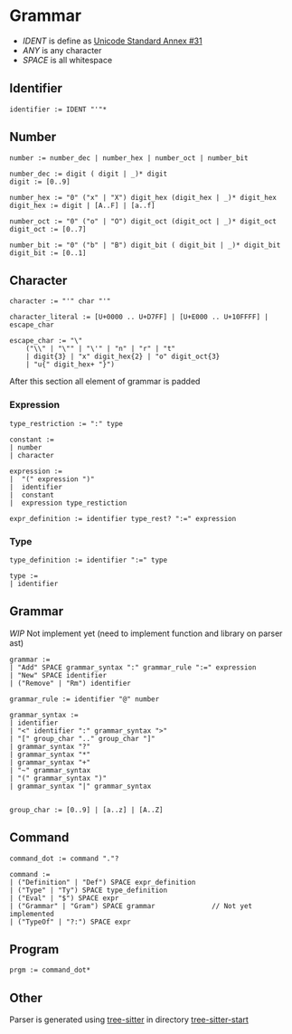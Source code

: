 # Grammar

- *IDENT* is define as [Unicode Standard Annex #31](https://www.unicode.org/reports/tr31/)
- *ANY* is any character
- *SPACE* is all whitespace

## Identifier
```
identifier := IDENT "'"*
```

## Number
```
number := number_dec | number_hex | number_oct | number_bit

number_dec := digit ( digit | _)* digit
digit := [0..9]

number_hex := "0" ("x" | "X") digit_hex (digit_hex | _)* digit_hex
digit_hex := digit | [A..F] | [a..f]

number_oct := "0" ("o" | "O") digit_oct (digit_oct | _)* digit_oct
digit_oct := [0..7]

number_bit := "0" ("b" | "B") digit_bit ( digit_bit | _)* digit_bit
digit_bit := [0..1]

```

## Character
```
character := "'" char "'"

character_literal := [U+0000 .. U+D7FF] | [U+E000 .. U+10FFFF] | escape_char

escape_char := "\"
    ("\\" | "\"" | "\'" | "n" | "r" | "t"
    | digit{3} | "x" digit_hex{2} | "o" digit_oct{3}
    | "u{" digit_hex+ "}")
```

After this section all element of grammar is padded

### Expression
```
type_restriction := ":" type

constant :=
| number
| character

expression :=
|  "(" expression ")"
|  identifier
|  constant
|  expression type_restiction

expr_definition := identifier type_rest? ":=" expression
```

### Type
```
type_definition := identifier ":=" type

type :=
| identifier
```

## Grammar
*WIP* Not implement yet (need to implement function and library on parser ast)

```
grammar :=
| "Add" SPACE grammar_syntax ":" grammar_rule ":=" expression
| "New" SPACE identifier
| ("Remove" | "Rm") identifier

grammar_rule := identifier "@" number

grammar_syntax :=
| identifier
| "<" identifier ":" grammar_syntax ">"
| "[" group_char ".." group_char "]"
| grammar_syntax "?"
| grammar_syntax "*"
| grammar_syntax "+"
| "~" grammar_syntax
| "(" grammar_syntax ")"
| grammar_syntax "|" grammar_syntax


group_char := [0..9] | [a..z] | [A..Z]
```

## Command
```
command_dot := command "."?

command :=
| ("Definition" | "Def") SPACE expr_definition
| ("Type" | "Ty") SPACE type_definition
| ("Eval" | "$") SPACE expr
| ("Grammar" | "Gram") SPACE grammar              // Not yet implemented
| ("TypeOf" | "?:") SPACE expr

```

## Program
```
prgm := command_dot*
```

## Other
Parser is generated using [tree-sitter](https://tree-sitter.github.io/tree-sitter/)
in directory
[tree-sitter-start](../tree-sitter-start)
```


